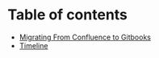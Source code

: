 # Table of contents

* [Migrating From Confluence to Gitbooks](README.md)
* [Timeline](timeline.md)

